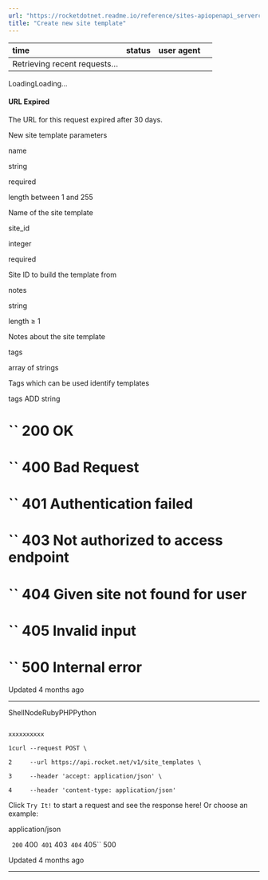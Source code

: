```yaml
---
url: "https://rocketdotnet.readme.io/reference/sites-apiopenapi_servercontrollerssite_templates_controllersite_templates_task_post"
title: "Create new site template"
---
```


| time | status | user agent |  |
| :-- | :-- | :-- | :-- |
| Retrieving recent requests… |

LoadingLoading…

#### URL Expired

The URL for this request expired after 30 days.

New site template parameters

name

string

required

length between 1 and 255

Name of the site template

site\_id

integer

required

Site ID to build the template from

notes

string

length ≥ 1

Notes about the site template

tags

array of strings

Tags which can be used identify templates

tags
ADD string

# `` 200      OK

# `` 400      Bad Request

# `` 401      Authentication failed

# `` 403      Not authorized to access endpoint

# `` 404      Given site not found for user

# `` 405      Invalid input

# `` 500      Internal error

Updated 4 months ago

* * *

ShellNodeRubyPHPPython

```

xxxxxxxxxx

1curl --request POST \

2     --url https://api.rocket.net/v1/site_templates \

3     --header 'accept: application/json' \

4     --header 'content-type: application/json'

```

Click `Try It!` to start a request and see the response here! Or choose an example:

application/json

`` 200`` 400`` 401`` 403`` 404`` 405`` 500

Updated 4 months ago

* * *